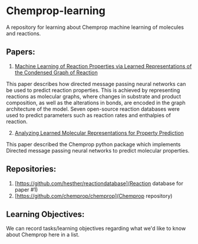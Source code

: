 # Chemprop-learning
A repository for learning about Chemprop machine learning of molecules and reactions.

## Papers:

1. [Machine Learning of Reaction Properties via Learned Representations of the Condensed Graph of Reaction](https://pubs.acs.org/doi/pdf/10.1021/acs.jcim.1c00975)

This paper describes how directed message passing neural networks can be used to predict reaction properties.  This is achieved by representing reactions as molecular graphs, where changes in substrate and product composition, as well as the alterations in bonds, are encoded in the graph architecture of the model.  Seven open-source reaction databases were used to predict parameters such as reaction rates and enthalpies of reaction.  

2. [Analyzing Learned Molecular Representations for Property Prediction](https://pubs.acs.org/doi/full/10.1021/acs.jcim.9b00237)

This paper described the Chemprop python package which implements Directed message passing neural networks to predict molecular properties.

## Repositories: 

1. [https://github.com/hesther/reactiondatabase](Reaction database for paper #1)
2. [https://github.com/chemprop/chemprop](Chemprop repository)

## Learning Objectives:

We can record tasks/learning objectives regarding what we'd like to know about Chemprop here in a list.

